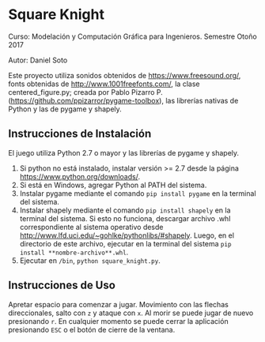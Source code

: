# Square Knight
Curso: Modelación y Computación Gráfica para Ingenieros. Semestre Otoño 2017

Autor: Daniel Soto

Este proyecto utiliza sonidos obtenidos de https://www.freesound.org/, fonts obtenidas de http://www.1001freefonts.com/, la clase centered_figure.py; creada por Pablo Pizarro P. (https://github.com/ppizarror/pygame-toolbox), las librerías nativas de Python y las de pygame y shapely.

## Instrucciones de Instalación
El juego utiliza Python 2.7 o mayor y las librerías de pygame y shapely.
1. Si python no está instalado, instalar versión >= 2.7 desde la página https://www.python.org/downloads/.
2. Si está en Windows, agregar Python al PATH del sistema.
3. Instalar pygame mediante el comando `pip install pygame` en la terminal del sistema.
4. Instalar shapely mediante el comando `pip install shapely` en la terminal del sistema. Si esto no funciona, descargar archivo .whl correspondiente al sistema operativo desde http://www.lfd.uci.edu/~gohlke/pythonlibs/#shapely. Luego, en el directorio de este archivo, ejecutar en la terminal del sistema `pip install **nombre-archivo**.whl`.
5. Ejecutar en `/bin`, `python square_knight.py`.

## Instrucciones de Uso
Apretar espacio para comenzar a jugar. Movimiento con las flechas direccionales, salto con `z` y ataque con `x`. Al morir se puede jugar de nuevo presionando `r`. En cualquier momento se puede cerrar la aplicación presionando `ESC` o el botón de cierre de la ventana.
